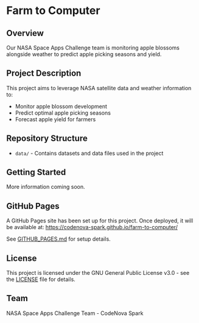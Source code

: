 # Farm to Computer

## Overview
Our NASA Space Apps Challenge team is monitoring apple blossoms alongside weather to predict apple picking seasons and yield.

## Project Description
This project aims to leverage NASA satellite data and weather information to:
- Monitor apple blossom development
- Predict optimal apple picking seasons
- Forecast apple yield for farmers

## Repository Structure
- `data/` - Contains datasets and data files used in the project

## Getting Started
More information coming soon.

## GitHub Pages
A GitHub Pages site has been set up for this project. Once deployed, it will be available at:
https://codenova-spark.github.io/farm-to-computer/

See [GITHUB_PAGES.md](GITHUB_PAGES.md) for setup details.

## License
This project is licensed under the GNU General Public License v3.0 - see the [LICENSE](LICENSE) file for details.

## Team
NASA Space Apps Challenge Team - CodeNova Spark
